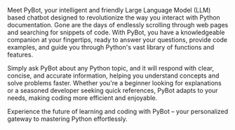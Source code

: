 Meet PyBot, your intelligent and friendly Large Language Model (LLM) based chatbot 
designed to revolutionize the way you interact with Python documentation. 
Gone are the days of endlessly scrolling through web pages and searching for snippets of code. 
With PyBot, you have a knowledgeable companion at your fingertips, ready to answer your questions, 
provide code examples, and guide you through Python's vast library of functions and features.

Simply ask PyBot about any Python topic, and it will respond with clear, concise, and accurate information,
helping you understand concepts and solve problems faster. Whether you're a beginner looking for 
explanations or a seasoned developer seeking quick references, PyBot adapts to your needs, 
making coding more efficient and enjoyable.

Experience the future of learning and coding with PyBot – your personalized gateway to 
mastering Python effortlessly.
